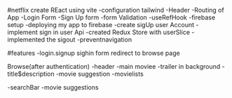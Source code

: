 #netflix
create REact using vite
-configuration tailwind
-Header
-Routing of App
-Login Form
-Sign Up form
-form Validation
-useRefHook
-firebase setup
-deploying my app to firebase
-create sigUp user Account 
-implement sign in user Api
-created Redux Store with userSlice
-implemented the sigout
-preventnavigation


#features
-login.signup
sighin form
redirect to browse page

Browse(after authentication)
-header
-main moviee
-trailer in background
-title$description
-movie suggestion
-movielists

-searchBar
-movie suggestions